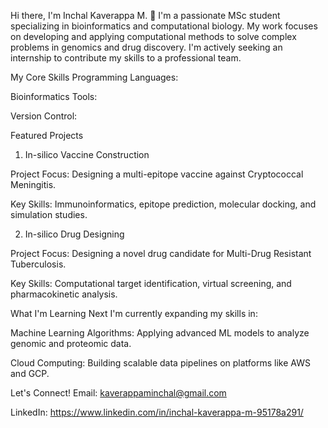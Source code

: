Hi there, I'm Inchal Kaverappa M. 👋
I'm a passionate MSc student specializing in bioinformatics and computational biology. My work focuses on developing and applying computational methods to solve complex problems in genomics and drug discovery. I'm actively seeking an internship to contribute my skills to a professional team.

 My Core Skills
Programming Languages:

Bioinformatics Tools:

Version Control:

Featured Projects
1. In-silico Vaccine Construction

Project Focus: Designing a multi-epitope vaccine against Cryptococcal Meningitis.

Key Skills: Immunoinformatics, epitope prediction, molecular docking, and simulation studies.

2. In-silico Drug Designing

Project Focus: Designing a novel drug candidate for Multi-Drug Resistant Tuberculosis.

Key Skills: Computational target identification, virtual screening, and pharmacokinetic analysis.

What I'm Learning Next
I'm currently expanding my skills in:

Machine Learning Algorithms: Applying advanced ML models to analyze genomic and proteomic data.

Cloud Computing: Building scalable data pipelines on platforms like AWS and GCP.

Let's Connect!
Email: kaverappaminchal@gmail.com

LinkedIn: https://www.linkedin.com/in/inchal-kaverappa-m-95178a291/
